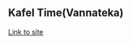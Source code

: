 ## Kafel Time(Vannateka)

[Link to site](https://reservoir-pages.github.io/Kafel-Time/ "Сайт размещен на GitHub Pages")
